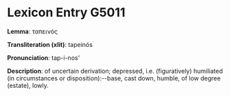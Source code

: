 # Lexicon Entry G5011

**Lemma**: ταπεινός

**Transliteration (xlit)**: tapeinós

**Pronunciation**: tap-i-nos'

**Description**:
of uncertain derivation; depressed, i.e. (figuratively) humiliated (in circumstances or disposition):--base, cast down, humble, of low degree (estate), lowly.
